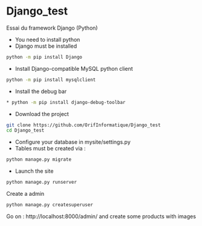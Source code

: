 # Django_test
Essai du framework Django (Python)

* You need to install python
* Django must be installed
```bash
python -m pip install Django
```
* Install Django-compatible MySQL python client
```bash
python -m pip install mysqlclient
```
* Install the debug bar
```bash
* python -m pip install django-debug-toolbar
```
* Download the project
```bash
git clone https://github.com/OrifInformatique/Django_test
cd Django_test
```
* Configure your database in mysite/settings.py
* Tables must be created via :
```bash
python manage.py migrate
```
* Launch the site
```bash
python manage.py runserver
```
Create a admin
```bash
python manage.py createsuperuser
```
Go on :
http://localhost:8000/admin/ 
and create some products with images
